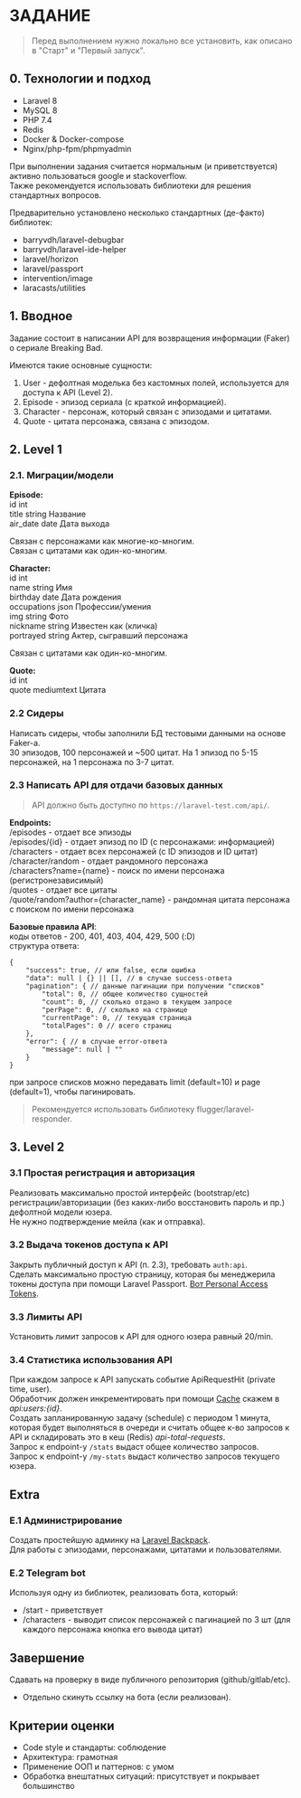 # ЗАДАНИЕ

> Перед выполнением нужно локально все установить, как описано в "Старт" и "Первый запуск".  

## 0. Технологии и подход
- Laravel 8
- MySQL 8
- PHP 7.4
- Redis
- Docker & Docker-compose
- Nginx/php-fpm/phpmyadmin

При выполнении задания считается нормальным (и приветствуется) активно пользоваться google и stackoverflow.  
Также рекомендуется использовать библиотеки для решения стандартных вопросов.  

Предварительно установлено несколько стандартных (де-факто) библиотек:  
- barryvdh/laravel-debugbar
- barryvdh/laravel-ide-helper
- laravel/horizon
- laravel/passport
- intervention/image
- laracasts/utilities

## 1. Вводное
Задание состоит в написании API для возвращения информации (Faker) о сериале Breaking Bad.  

Имеются такие основные сущности:  
1. User - дефолтная моделька без кастомных полей, используется для доступа к API (Level 2).  
2. Episode - эпизод сериала (с краткой информацией).  
3. Character - персонаж, который связан с эпизодами и цитатами.  
4. Quote - цитата персонажа, связана с эпизодом.  

## 2. Level 1
### 2.1. Миграции/модели
**Episode:**  
id int  
title string Название  
air_date date Дата выхода  

Связан с персонажами как многие-ко-многим.  
Связан с цитатами как один-ко-многим.  

**Character:**  
id int  
name string Имя  
birthday date Дата рождения  
occupations json Профессии/умения  
img string Фото  
nickname string Известен как (кличка)  
portrayed string Актер, сыгравший персонажа  

Связан с цитатами как один-ко-многим.  

**Quote:**  
id int  
quote mediumtext Цитата  

### 2.2 Сидеры
Написать сидеры, чтобы заполнили БД тестовыми данными на основе Faker-а.  
30 эпизодов, 100 персонажей и ~500 цитат. На 1 эпизод по 5-15 персонажей, на 1 персонажа по 3-7 цитат.  

### 2.3 Написать API для отдачи базовых данных
> API должно быть доступно по `https://laravel-test.com/api/`.  

**Endpoints:**  
/episodes - отдает все эпизоды  
/episodes/{id} - отдает эпизод по ID (с персонажами: информацией)  
/characters - отдает всех персонажей (с ID эпизодов и ID цитат)  
/character/random - отдает рандомного персонажа  
/characters?name={name} - поиск по имени персонажа (регистронезависимый)  
/quotes - отдает все цитаты  
/quote/random?author={character_name} - рандомная цитата персонажа с поиском по имени персонажа  

**Базовые правила API**:  
коды ответов - 200, 401, 403, 404, 429, 500 (:D)  
структура ответа:  
```
{
    "success": true, // или false, если ошибка
    "data": null | {} || [], // в случае success-ответа
    "pagination": { // данные пагинации при получении "списков"
        "total": 0, // общее количество сущностей
        "count": 0, // сколько отдано в текущем запросе
        "perPage": 0, // сколько на странице
        "currentPage": 0, // текущая страница
        "totalPages": 0 // всего страниц
    },
    "error": { // в случае error-ответа
        "message": null | "" 
    }
}
```
при запросе списков можно передавать limit (default=10) и page (default=1), чтобы пагинировать.  

> Рекомендуется использовать библиотеку flugger/laravel-responder.  

## 3. Level 2
### 3.1 Простая регистрация и авторизация
Реализовать максимально простой интерфейс (bootstrap/etc) регистрации/авторизации (без каких-либо восстановить пароль и пр.) дефолтной модели юзера.  
Не нужно подтверждение мейла (как и отправка).  

### 3.2 Выдача токенов доступа к API
Закрыть публичный доступ к API (п. 2.3), требовать `auth:api`.  
Сделать максимально простую страницу, которая бы менеджерила токены доступа при помощи Laravel Passport. [Вот Personal Access Tokens](https://laravel.com/docs/8.x/passport#personal-access-tokens).  

### 3.3 Лимиты API
Установить лимит запросов к API для одного юзера равный 20/min.  

### 3.4 Статистика использования API
При каждом запросе к API запускать событие ApiRequestHit (private time, user).  
Обработчик должен инкрементировать при помощи [Cache](https://laravel.com/docs/8.x/cache) скажем в *api:users:{id}*.  
Создать запланированную задачу (schedule) с периодом 1 минута, которая будет выполняться в очереди и считать общее к-во запросов к API и складировать это в кеш (Redis) *api-total-requests*.  
Запрос к endpoint-у `/stats` выдаст общее количество запросов.  
Запрос к endpoint-у `/my-stats` выдаст количество запросов текущего юзера.  

## Extra
### E.1 Администрирование
Создать простейшую админку на [Laravel Backpack](https://backpackforlaravel.com/).  
Для работы с эпизодами, персонажами, цитатами и пользователями.  

### E.2 Telegram bot
Используя одну из библиотек, реализовать бота, который:  
- /start - приветствует  
- /characters - выводит список персонажей с пагинацией по 3 шт (для каждого персонажа кнопка его вывода цитат)  

## Завершение
Сдавать на проверку в виде публичного репозитория (github/gitlab/etc).  
* Отдельно скинуть ссылку на бота (если реализован).  

## Критерии оценки
- Code style и стандарты: соблюдение
- Архитектура: грамотная
- Применение ООП и паттернов: с умом
- Обработка внештатных ситуаций: присутствует и покрывает большинство
